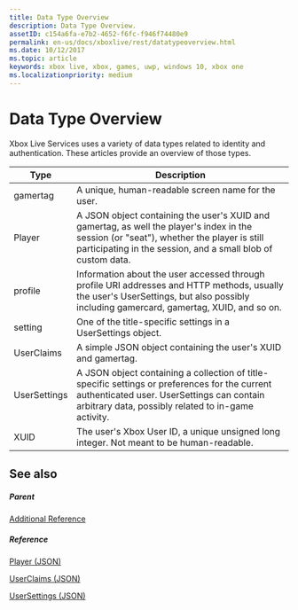 ```yaml
---
title: Data Type Overview
description: Data Type Overview.
assetID: c154a6fa-e7b2-4652-f6fc-f946f74480e9
permalink: en-us/docs/xboxlive/rest/datatypeoverview.html
ms.date: 10/12/2017
ms.topic: article
keywords: xbox live, xbox, games, uwp, windows 10, xbox one
ms.localizationpriority: medium
---
```

# Data Type Overview
 
Xbox Live Services uses a variety of data types related to identity and authentication.
These articles provide an overview of those types.
 
| Type| Description| 
| --- | --- | 
| gamertag| A unique, human-readable screen name for the user.| 
| Player| A JSON object containing the user's XUID and gamertag, as well the player's index in the session (or "seat"), whether the player is still participating in the session, and a small blob of custom data.| 
| profile| Information about the user accessed through profile URI addresses and HTTP methods, usually the user's UserSettings, but also possibly including gamercard, gamertag, XUID, and so on.| 
| setting| One of the title-specific settings in a UserSettings object.| 
| UserClaims| A simple JSON object containing the user's XUID and gamertag.| 
| UserSettings| A JSON object containing a collection of title-specific settings or preferences for the current authenticated user. UserSettings can contain arbitrary data, possibly related to in-game activity.| 
| XUID| The user's Xbox User ID, a unique unsigned long integer. Not meant to be human-readable.| 


<a id="ID4E6D"></a>

## See also


<a id="ID4EBE"></a>

##### Parent  

[Additional Reference](atoc-xboxlivews-reference-additional.md)


<a id="ID4ENE"></a>

##### Reference

[Player (JSON)](../json/json-player.md)

[UserClaims (JSON)](../json/json-userclaims.md)

[UserSettings (JSON)](../json/json-usersettings.md)
